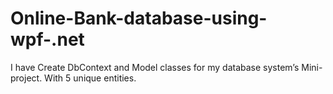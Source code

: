 # Online-Bank-database-using-wpf-.net
I have Create DbContext and Model classes for my database system’s Mini-project. With 5 unique entities.
